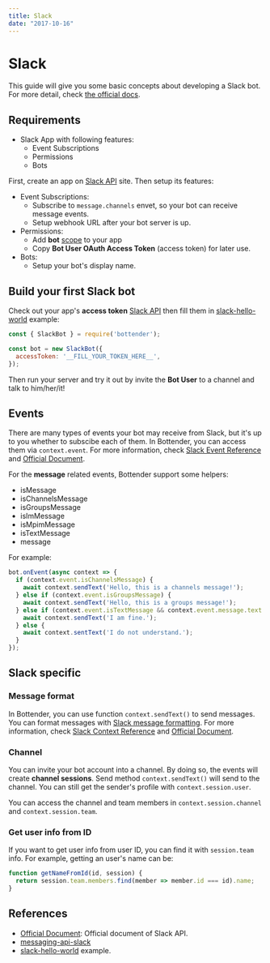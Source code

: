 ```yaml
---
title: Slack
date: "2017-10-16"
---
```


# Slack

This guide will give you some basic concepts about developing a Slack bot. For more detail, check [the official docs](https://api.slack.com/).

## Requirements

- Slack App with following features:
  + Event Subscriptions
  + Permissions
  + Bots

First, create an app on [Slack API](https://api.slack.com/apps?new_app=1) site. Then setup its features:
  - Event Subscriptions:
    + Subscribe to `message.channels` envet, so your bot can receive message events.
    + Setup webhook URL after your bot server is up.
  - Permissions:
    + Add **bot** [scope](https://api.slack.com/bot-users#api_usage) to your app
    + Copy **Bot User OAuth Access Token** (access token) for later use.
  - Bots:
    + Setup your bot's display name.

## Build your first Slack bot

Check out your app's **access token** [Slack API](https://api.slack.com/apps/) then fill them in [slack-hello-world](https://github.com/Yoctol/bottender/blob/master/examples/slack-hello-world/index.js) example:

```js
const { SlackBot } = require('bottender');

const bot = new SlackBot({
  accessToken: '__FILL_YOUR_TOKEN_HERE__',
});
```

Then run your server and try it out by invite the **Bot User** to a channel and talk to him/her/it!

## Events

There are many types of events your bot may receive from Slack, but it's up to you whether to subscibe each of them. In Bottender, you can access them via `context.event`. For more information, check [Slack Event Reference](./APIReference-SlackEvent.md) and [Official Document](https://api.slack.com/events).

For the **message** related events, Bottender support some helpers:

- isMessage
- isChannelsMessage
- isGroupsMessage
- isImMessage
- isMpimMessage
- isTextMessage
- message

For example:

```js
bot.onEvent(async context => {
  if (context.event.isChannelsMessage) {
    await context.sendText('Hello, this is a channels message!');
  } else if (context.event.isGroupsMessage) {
    await context.sendText('Hello, this is a groups message!');
  } else if (context.event.isTextMessage && context.event.message.text === 'How are you?') {
    await context.sendText('I am fine.');
  } else {
    await context.sentText('I do not understand.');
  }
});
```

## Slack specific

### Message format

In Bottender, you can use function `context.sendText()` to send messages. You can format messages with [Slack message formatting](https://api.slack.com/docs/message-formatting). For more information, check [Slack Context Reference](./APIReference-SlackContext.md) and [Official Document](https://api.slack.com/methods/chat.postMessage).

### Channel

You can invite your bot account into a channel. By doing so, the events will create **channel sessions**. Send method `context.sendText()` will send to the channel. You can still get the sender's profile with `context.session.user`.

You can access the channel and team members in `context.session.channel` and `context.session.team`.

### Get user info from ID

If you want to get user info from user ID, you can find it with `session.team` info. For example, getting an user's name can be:

```js
function getNameFromId(id, session) {
  return session.team.members.find(member => member.id === id).name;
}
```

## References

- [Official Document](https://api.slack.com/): Official document of Slack API.
- [messaging-api-slack](https://github.com/Yoctol/messaging-apis/tree/master/packages/messaging-api-slack)
- [slack-hello-world](https://github.com/Yoctol/bottender/blob/master/examples/slack-hello-world/index.js) example.
